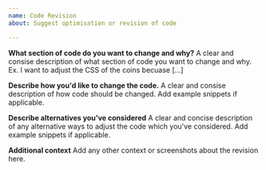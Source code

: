 ```yaml
---
name: Code Revision
about: Suggest optimisation or revision of code

---
```


**What section of code do you want to change and why?**
A clear and consise description of what section of code you want to change and why. Ex. I want to adjust the CSS of the coins becuase [...]

**Describe how you'd like to change the code.**
A clear and consise description of how code should be changed. Add example snippets if applicable.

**Describe alternatives you've considered**
A clear and concise description of any alternative ways to adjust the code which you've considered. Add example snippets if applicable.

**Additional context**
Add any other context or screenshots about the revision here.
